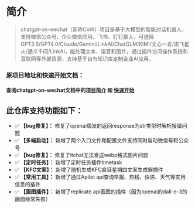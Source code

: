 # 简介

> chatgpt-on-wechat（简称CoW）项目是基于大模型的智能对话机器人，支持微信公众号、企业微信应用、飞书、钉钉接入，可选择GPT3.5/GPT4.0/Claude/Gemini/LinkAI/ChatGLM/KIMI/文心一言/讯飞星火/通义千问/LinkAI，能处理文本、语音和图片，通过插件访问操作系统和互联网等外部资源，支持基于自有知识库定制企业AI应用。

### 原项目地址和快速开始文档：

#### 查阅chatgpt-on-wechat文档中的[项目简介](https://github.com/zhayujie/chatgpt-on-wechat#%E7%AE%80%E4%BB%8B) 和 [快速开始](https://github.com/zhayujie/chatgpt-on-wechat#%E5%BF%AB%E9%80%9F%E5%BC%80%E5%A7%8B)

## 此仓库支持功能如下：
-  ✅   **【bug修复】：** 修复了openai偶发的返回response为str类型时解析报错问题
-  ✅   **【多端启动】：** 新增了两个入口文件和配置文件支持同时启动微信号和公众号
-  ✅   **【bug修复】：** 修复了itchat无法发送webp格式图片问题
-  ✅   **【定时任务】：** 新增了定时任务插件timetask
-  ✅   **【KFC文案】：** 新增了随机生成KFC疯狂星期四文案生成器插件
-  ✅   **【常用工具】：** 新增了通过Apilot api查询早报、热榜、快递、天气等实用信息的插件
-  ✅   **【画图插件】：** 新增了replicate api画图的插件（因为openai的dall-e-3的画图经常失败）